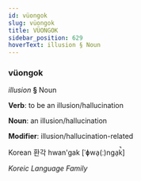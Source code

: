 ```yaml
---
id: vüongok
slug: vüongok
title: VÜONGOK
sidebar_position: 629
hoverText: illusion § Noun
---
```


### vüongok

*illusion* **§** Noun

**Verb**: to be an illusion/hallucination

**Noun**: an illusion/hallucination

**Modifier**: illusion/hallucination-related

Korean 환각 hwan'gak [ˈɸwa̠(ː)nɡa̠k̚]

*Koreic Language Family*